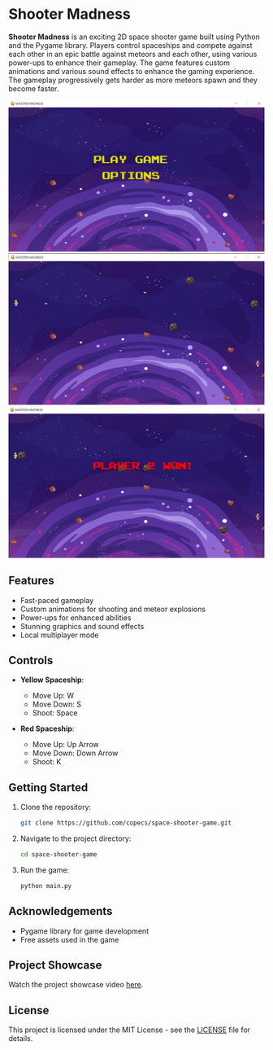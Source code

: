 
# Shooter Madness
**Shooter Madness** is an exciting 2D space shooter game built using Python and the Pygame library. Players control spaceships and compete against each other in an epic battle against meteors and each other, using various power-ups to enhance their gameplay. The game features custom animations and various sound effects to enhance the gaming experience. The gameplay progressively gets harder as more meteors spawn and they become faster.

![Game Screenshot 1](Assets/screenshot3.png)
![Game Screenshot 2](Assets/screenshot1.png)
![Game Screenshot 3](Assets/screenshot2.png)


## Features
- Fast-paced gameplay
- Custom animations for shooting and meteor explosions
- Power-ups for enhanced abilities
- Stunning graphics and sound effects
- Local multiplayer mode

## Controls
- **Yellow Spaceship**:
  - Move Up: W
  - Move Down: S
  - Shoot: Space

- **Red Spaceship**:
  - Move Up: Up Arrow
  - Move Down: Down Arrow
  - Shoot: K

## Getting Started
1. Clone the repository:
   ```bash
   git clone https://github.com/copecs/space-shooter-game.git
   ```

2. Navigate to the project directory:
   ```bash
   cd space-shooter-game
   ```

3. Run the game:
   ```bash
   python main.py
   ```

## Acknowledgements
- Pygame library for game development
- Free assets used in the game

## Project Showcase
Watch the project showcase video [here](https://youtu.be/Qg_-fRTctFc).

## License
This project is licensed under the MIT License - see the [LICENSE](LICENSE) file for details.

